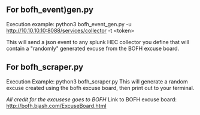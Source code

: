 ## For bofh_event)gen.py ##

Execution example: python3 bofh_event_gen.py -u http://10.10.10.10:8088/services/collector -t \<token\>

This will send a json event to any splunk HEC collector you define that will contain a "randomly" generated excuse from the BOFH excuse board.


## For bofh_scraper.py ##

Execution Example: python3  bofh_scraper.py
This will generate a random excuse created using the bofh excuse board, then print out to your terminal.


*All credit for the excusese goes to BOFH*
Link to BOFH excuse board: http://bofh.bjash.com/ExcuseBoard.html

